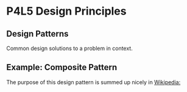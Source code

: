 # P4L5 Design Principles

## Design Patterns
Common design solutions to a problem in context. 

## Example: Composite Pattern
The purpose of this design pattern is summed up nicely in [Wikipedia:](https://en.wikipedia.org/wiki/Composite_pattern) 